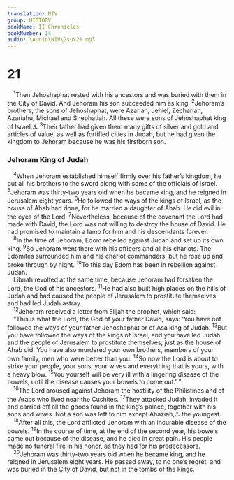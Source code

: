 ```yaml
---
translation: NIV
group: HISTORY
bookName: II Chronicles 
bookNumber: 14
audio: \Audio\NIV\2su\21.mp3
---
```


<div class="title"><h1>21</h1></div>
<span class="verse 2su_21_1"> <sup>1</sup>Then Jehoshaphat rested with his ancestors and was buried with them in the City of David. And Jehoram his son succeeded him as king. </span>
<span class="verse 2su_21_2"><sup>2</sup>Jehoram’s brothers, the sons of Jehoshaphat, were Azariah, Jehiel, Zechariah, Azariahu, Michael and Shephatiah. All these were sons of Jehoshaphat king of Israel.<a data-toggle="tooltip" data-placement="bottom" title="That is, Judah, as frequently in 2 Chronicles">⚓</a></span>
<span class="verse 2su_21_3"><sup>3</sup>Their father had given them many gifts of silver and gold and articles of value, as well as fortified cities in Judah, but he had given the kingdom to Jehoram because he was his firstborn son. <br/></span>
<div class="title"><h3>Jehoram King of Judah </h3></div>
<span class="verse 2su_21_4"> <sup>4</sup>When Jehoram established himself firmly over his father’s kingdom, he put all his brothers to the sword along with some of the officials of Israel. </span>
<span class="verse 2su_21_5"><sup>5</sup>Jehoram was thirty-two years old when he became king, and he reigned in Jerusalem eight years. </span>
<span class="verse 2su_21_6"><sup>6</sup>He followed the ways of the kings of Israel, as the house of Ahab had done, for he married a daughter of Ahab. He did evil in the eyes of the Lord. </span>
<span class="verse 2su_21_7"><sup>7</sup>Nevertheless, because of the covenant the Lord had made with David, the Lord was not willing to destroy the house of David. He had promised to maintain a lamp for him and his descendants forever. <br/></span>
<span class="verse 2su_21_8"> <sup>8</sup>In the time of Jehoram, Edom rebelled against Judah and set up its own king. </span>
<span class="verse 2su_21_9"><sup>9</sup>So Jehoram went there with his officers and all his chariots. The Edomites surrounded him and his chariot commanders, but he rose up and broke through by night. </span>
<span class="verse 2su_21_10"><sup>10</sup>To this day Edom has been in rebellion against Judah. <br/> Libnah revolted at the same time, because Jehoram had forsaken the Lord, the God of his ancestors. </span>
<span class="verse 2su_21_11"><sup>11</sup>He had also built high places on the hills of Judah and had caused the people of Jerusalem to prostitute themselves and had led Judah astray. <br/></span>
<span class="verse 2su_21_12"> <sup>12</sup>Jehoram received a letter from Elijah the prophet, which said: <br/> “This is what the Lord, the God of your father David, says: ‘You have not followed the ways of your father Jehoshaphat or of Asa king of Judah. </span>
<span class="verse 2su_21_13"><sup>13</sup>But you have followed the ways of the kings of Israel, and you have led Judah and the people of Jerusalem to prostitute themselves, just as the house of Ahab did. You have also murdered your own brothers, members of your own family, men who were better than you. </span>
<span class="verse 2su_21_14"><sup>14</sup>So now the Lord is about to strike your people, your sons, your wives and everything that is yours, with a heavy blow. </span>
<span class="verse 2su_21_15"><sup>15</sup>You yourself will be very ill with a lingering disease of the bowels, until the disease causes your bowels to come out.’ ” <br/></span>
<span class="verse 2su_21_16"> <sup>16</sup>The Lord aroused against Jehoram the hostility of the Philistines and of the Arabs who lived near the Cushites. </span>
<span class="verse 2su_21_17"><sup>17</sup>They attacked Judah, invaded it and carried off all the goods found in the king’s palace, together with his sons and wives. Not a son was left to him except Ahaziah,<a data-toggle="tooltip" data-placement="bottom" title="Hebrew Jehoahaz, a variant of Ahaziah">⚓</a> the youngest. <br/></span>
<span class="verse 2su_21_18"> <sup>18</sup>After all this, the Lord afflicted Jehoram with an incurable disease of the bowels. </span>
<span class="verse 2su_21_19"><sup>19</sup>In the course of time, at the end of the second year, his bowels came out because of the disease, and he died in great pain. His people made no funeral fire in his honor, as they had for his predecessors. <br/></span>
<span class="verse 2su_21_20"> <sup>20</sup>Jehoram was thirty-two years old when he became king, and he reigned in Jerusalem eight years. He passed away, to no one’s regret, and was buried in the City of David, but not in the tombs of the kings. <br/></span>
